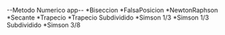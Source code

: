 --Metodo Numerico app--
*Biseccion
*FalsaPosicion
*NewtonRaphson
*Secante
*Trapecio
*Trapecio Subdividido
*Simson 1/3
*Simson 1/3 Subdividido
*Simson 3/8
